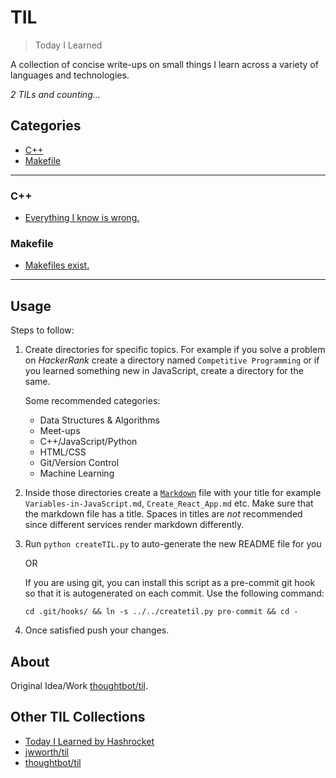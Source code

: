 # TIL

> Today I Learned

A collection of concise write-ups on small things I learn across a variety of 
languages and technologies.


_2 TILs and counting..._


## Categories

* [C++](#C++)
* [Makefile](#Makefile)

---

### C++

- [Everything I know is wrong.](C++\C++.md)

### Makefile

- [Makefiles exist.](Makefile\Makefiles-exist.md)

---

## Usage

Steps to follow:

1. Create directories for specific topics. For example if you solve a problem on 
	*HackerRank* create a directory named `Competitive Programming` or if you 
	learned something new in JavaScript, create a directory for the same.

	Some recommended categories:

	- Data Structures & Algorithms
	- Meet-ups
	- C++/JavaScript/Python
	- HTML/CSS
	- Git/Version Control
	- Machine Learning

2. Inside those directories create a [`Markdown`](https://www.markdownguide.org/basic-syntax/) 
	file with your title for example `Variables-in-JavaScript.md`, 
	`Create_React_App.md` etc. Make sure that the markdown file has a title. 
	Spaces in titles are _not_ recommended since different services render 
	markdown differently.

3. Run `python createTIL.py` to auto-generate the new README file for you 
	
	OR
	
	If you are using git, you can install this script as a pre-commit git hook so 
	that it is autogenerated on each commit. Use the following command:

	`cd .git/hooks/ && ln -s ../../createtil.py pre-commit && cd -`
 
4. Once satisfied push your changes.

## About

Original Idea/Work [thoughtbot/til](https://github.com/thoughtbot/til).

## Other TIL Collections

* [Today I Learned by Hashrocket](https://til.hashrocket.com)
* [jwworth/til](https://github.com/jwworth/til)
* [thoughtbot/til](https://github.com/thoughtbot/til)